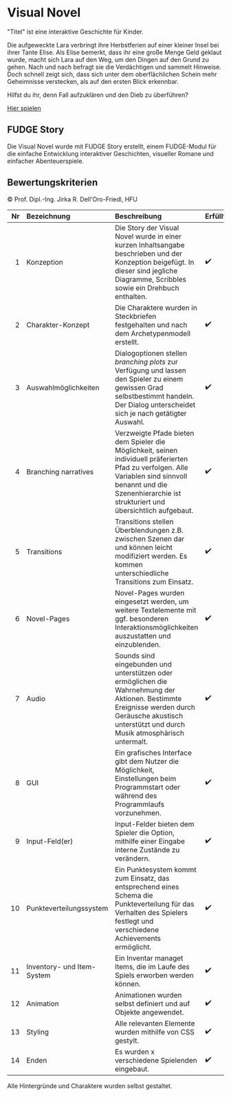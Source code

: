 # Visual Novel

"Titel" ist eine interaktive Geschichte für Kinder. 

Die aufgeweckte Lara verbringt ihre Herbstferien auf einer kleiner Insel bei ihrer Tante Elise. Als Elise bemerkt, dass ihr eine große Menge Geld geklaut wurde, macht sich Lara auf den Weg, um den Dingen auf den Grund zu gehen. Nach und nach befragt sie die Verdächtigen und sammelt Hinweise. Doch schnell zeigt sich, dass sich unter dem oberflächlichen Schein mehr Geheimnisse verstecken, als auf den ersten Blick erkennbar. 

Hilfst du ihr, denn Fall aufzuklären und den Dieb zu überführen?

[Hier spielen](https://corayana.github.io/VisualNovel/)

## FUDGE Story

Die Visual Novel wurde mit FUDGE Story erstellt, einem FUDGE-Modul für die einfache Entwicklung interaktiver Geschichten, visueller Romane und einfacher Abenteuerspiele.

## Bewertungskriterien

© Prof. Dipl.-Ing. Jirka R. Dell'Oro-Friedl, HFU

| Nr | Bezeichnung           | Beschreibung | Erfüllt |
|---:|:----------------------|:-------------|:--------|
|  1 | Konzeption            | Die Story der Visual Novel wurde in einer kurzen Inhaltsangabe beschrieben und der Konzeption beigefügt. In dieser sind jegliche Diagramme, Scribbles sowie ein Drehbuch enthalten.  | :heavy_check_mark: |
|  2 | Charakter-Konzept     | Die Charaktere wurden in Steckbriefen festgehalten und nach dem Archetypenmodell erstellt. | :heavy_check_mark: |
|  3 | Auswahlmöglichkeiten  | Dialogoptionen stellen _branching plots_ zur Verfügung und lassen den Spieler zu einem gewissen Grad selbstbestimmt handeln. Der Dialog unterscheidet sich je nach getätigter Auswahl. | :heavy_check_mark: |
|  4 | Branching narratives  | Verzweigte Pfade bieten dem Spieler die Möglichkeit, seinen individuell präferierten Pfad zu verfolgen. Alle Variablen sind sinnvoll benannt und die Szenenhierarchie ist strukturiert und übersichtlich aufgebaut. | :heavy_check_mark: |
|  5 | Transitions           | Transitions stellen Überblendungen z.B. zwischen Szenen dar und können leicht modifiziert werden. Es kommen unterschiedliche Transitions zum Einsatz. | :heavy_check_mark: |
|  6 | Novel-Pages           | Novel-Pages wurden eingesetzt werden, um weitere Textelemente mit ggf. besonderen Interaktionsmöglichkeiten auszustatten und einzublenden. | :heavy_check_mark: |
|  7 | Audio                 | Sounds sind eingebunden und unterstützen oder ermöglichen die Wahrnehmung der Aktionen. Bestimmte Ereignisse werden durch Geräusche akustisch unterstützt und durch Musik atmosphärisch untermalt. | :heavy_check_mark: |
|  8 | GUI                   | Ein grafisches Interface gibt dem Nutzer die Möglichkeit, Einstellungen beim Programmstart oder während des Programmlaufs vorzunehmen. | :heavy_check_mark: |
|  9 | Input-Feld(er)        | Input-Felder bieten dem Spieler die Option, mithilfe einer Eingabe interne Zustände zu verändern.  | :heavy_check_mark: |
| 10 | Punkteverteilungssystem     | Ein Punktesystem kommt zum Einsatz, das entsprechend eines Schema die Punkteverteilung für das Verhalten des Spielers festlegt und verschiedene Achievements ermöglicht. | :heavy_check_mark: | 
| 11 | Inventory- und Item-System  | Ein Inventar managet Items, die im Laufe des Spiels erworben werden können.  | :heavy_check_mark: |
| 12 | Animation             | Animationen wurden selbst definiert und auf Objekte angewendet. | :heavy_check_mark: |
| 13 | Styling               | Alle relevanten Elemente wurden mithilfe von CSS gestylt. | :heavy_check_mark: |          
| 14 | Enden                 | Es wurden x verschiedene Spielenden eingebaut. | :heavy_check_mark: |

Alle Hintergründe und Charaktere wurden selbst gestaltet.